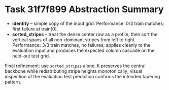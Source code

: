 # Task 31f7f899 Abstraction Summary

- **identity** – simple copy of the input grid. Performance: 0/3 train matches; first failure at train[0].
- **sorted_stripes** – treat the dense center row as a profile, then sort the vertical spans of all non-dominant stripes from left to right. Performance: 3/3 train matches, no failures; applies cleanly to the evaluation input and produces the expected column cascade on the held-out test grid.

Final refinement: use `sorted_stripes` alone. It preserves the central backbone while redistributing stripe heights monotonically; visual inspection of the evaluation test prediction confirms the intended tapering pattern.

